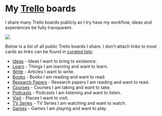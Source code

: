 # My [Trello](https://trello.com/nikivi) boards
I share many Trello boards publicly as I try have my workflow, ideas and experiences be fully transparent.

![](https://i.imgur.com/1fFFscO.jpg)

Below is a list of all public Trello boards I share. I don't attach links to most cards as links can be found in [curated lists](https://github.com/learn-anything/curated-lists#readme).
- [Ideas](https://trello.com/b/alB1ryRP) - Ideas I want to bring to existence.
- [Learn](https://trello.com/b/cu32qF3q) - Things I am learning and want to learn.
- [Write](https://trello.com/b/MHs03Zai) - Articles I want to write.
- [Books](https://trello.com/b/MOrnm2aN) - Books I am reading and want to read.
- [Research Papers](https://trello.com/b/EKl1Ie3q) - Research papers I am reading and want to read.
- [Courses](https://trello.com/b/KXiTLwSA) - Courses I am taking and want to take.
- [Podcasts](https://trello.com/b/Wtr04eGQ) - Podcasts I am listening and want to listen.
- [Visit](https://trello.com/b/i8c0hBVu) - Places I want to visit.
- [TV Series](https://trello.com/b/iUtT6wmu) - TV Series I am watching and want to watch.
- [Games](https://trello.com/b/EekGabpj) - Games I am playing and want to play.